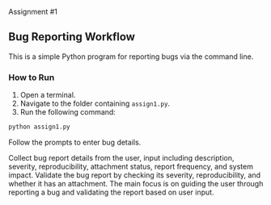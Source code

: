 Assignment #1

## Bug Reporting Workflow

This is a simple Python program for reporting bugs via the command line.

### How to Run

1. Open a terminal.
2. Navigate to the folder containing `assign1.py`.
3. Run the following command:

```bash
python assign1.py
```

Follow the prompts to enter bug details.

Collect bug report details from the user, input including description, severity, reproducibility, attachment status, report frequency, and system impact.
Validate the bug report by checking its severity, reproducibility, and whether it has an attachment.
The main focus is on guiding the user through reporting a bug and validating the report based on user input.

